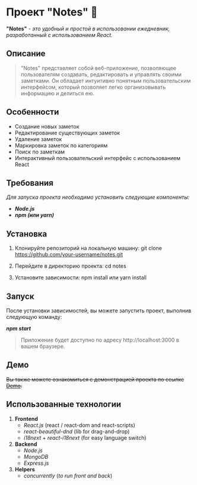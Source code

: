 # Проект "Notes" 📜

**"Notes"** - *это удобный и простой в использовании ежедневник, разработанный с использованием React.*

## Описание
> "Notes" представляет собой веб-приложение, позволяющее пользователям создавать, редактировать и управлять своими заметками. Он обладает интуитивно понятным пользовательским интерфейсом, который позволяет легко организовывать информацию и делиться ею.

## Особенности
- Создание новых заметок
- Редактирование существующих заметок
- Удаление заметок
- Маркировка заметок по категориям
- Поиск по заметкам
- Интерактивный пользовательский интерфейс с использованием React

## Требования
*Для запуска проекта необходимо установить следующие компоненты:*

- ***Node.js***
- ***npm (или yarn)***

## Установка
1. Клонируйте репозиторий на локальную машину:
git clone https://github.com/your-username/notes.git

2. Перейдите в директорию проекта:
cd notes

3. Установите зависимости:
npm install или yarn install

## Запуск
После установки зависимостей, вы можете запустить проект, выполнив следующую команду:

***npm start***

>Приложение будет доступно по адресу http://localhost:3000 в вашем браузере.

## Демо
~~Вы также можете ознакомиться с демонстрацией проекта по ссылке [Demo](https://example.com).~~

## Использованные технологии 
1. **Frontend**
    + *React.js* (react / react-dom and react-scripts)
    + *react-beautiful-dnd* (lib for drag-and-drop)
    +  *i18next* + *react-i18next* (for easy language switch)
2. **Backend**
    + *Node.js*
    + *MongoDB*
    + *Express.js*
3. **Helpers**
    + *concurrently* (*to run front and back*)